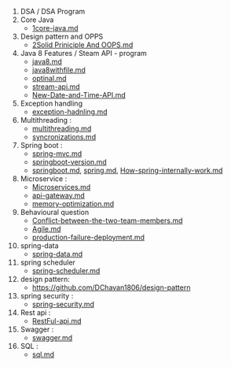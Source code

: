1. DSA / DSA Program
2. Core Java
   - [1core-java.md](1core-java.md)
3. Design pattern and OPPS
    - [2Solid Priniciple And OOPS.md](2Solid%20Priniciple%20And%20OOPS.md)
4. Java 8 Features / Steam API - program
   - [java8.md](java8/java8.md)
   - [java8withfile.md](java8/java8withfile.md)
   - [optinal.md](java8/optinal.md)
   - [stream-api.md](java8/stream-api.md)
   - [New-Date-and-Time-API.md](java8/New-Date-and-Time-API.md)
5. Exception handling
   - [exception-hadnling.md](exception/exception-hadnling.md)
6. Multithreading :
   - [multithreading.md](multithreading/multithreading.md)
   - [syncronizations.md](multithreading/syncronizations.md)
7. Spring boot : 
   - [spring-mvc.md](spring/mvc/spring-mvc.md)
   - [springboot-version.md](spring/mvc/springboot-version.md)
   - [springboot.md](spring/mvc/springboot.md), [spring.md](spring/mvc/spring.md), [How-spring-internally-work.md](spring/mvc/How-spring-internally-work.md)
8. Microservice : 
    - [Microservices.md](microservice/Microservices.md)
    - [api-gateway.md](microservice/api-gateway.md)
    - [memory-optimization.md](microservice/memory-optimization.md)
9. Behavioural question 
    - [Conflict-between-the-two-team-members.md](mangerial/Conflict-between-the-two-team-members.md)
    - [Agile.md](mangerial/Agile.md)
    - [production-failure-deployment.md](mangerial/production-failure-deployment.md)
10. spring-data
     - [spring-data.md](springboot/component/spring-data.md)
11. spring scheduler 
     - [spring-scheduler.md](springboot/component/spring-scheduler.md)
12. design pattern: 
     - https://github.com/DChavan1806/design-pattern
13. spring security :  
     - [spring-security.md](springboot/component/spring-security.md)
14. Rest api : 
    - [RestFul-api.md](rest/api/RestFul-api.md)
15. Swagger :
    - [swagger.md](rest/api/swagger.md)
16. SQL : 
    - [sql.md](sql/sql.md)
